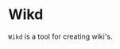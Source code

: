 ﻿<meta name="wikd:title" content="Wikd">
<meta name="wikd:icon" content="fas fa-home">

# Wikd

`Wikd` is a tool for creating wiki's.